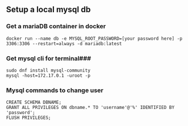 ## Setup a local mysql db ##

### Get a mariaDB container in docker ###
```
docker run --name db -e MYSQL_ROOT_PASSWORD=[your password here] -p 3306:3306 --restart=always -d mariadb:latest
```
### Get mysql cli for terminal###
```
sudo dnf install mysql-community
mysql -host=172.17.0.1 -uroot -p
```

### Mysql commands to change user ###
```mysql
CREATE SCHEMA DBNAME;
GRANT ALL PRIVILEGES ON dbname.* TO 'username'@'%' IDENTIFIED BY 'password';
FLUSH PRIVILEGES;
```
